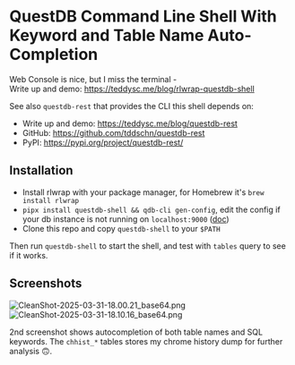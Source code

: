 # QuestDB Command Line Shell With Keyword and Table Name Auto-Completion

Web Console is nice, but I miss the terminal -   
Write up and demo: https://teddysc.me/blog/rlwrap-questdb-shell

See also `questdb-rest` that provides the CLI this shell depends on:
- Write up and demo: https://teddysc.me/blog/questdb-rest
- GitHub: https://github.com/tddschn/questdb-rest
- PyPI: https://pypi.org/project/questdb-rest/

## Installation

- Install rlwrap with your package manager, for Homebrew it's `brew install rlwrap`
- `pipx install questdb-shell && qdb-cli gen-config`, edit the config if your db instance is not running on `localhost:9000` ([doc](https://github.com/tddschn/questdb-rest))
- Clone this repo and copy `questdb-shell` to your `$PATH`

Then run `questdb-shell` to start the shell, and test with `tables` query to see if it works.

## Screenshots

![CleanShot-2025-03-31-18.00.21_base64.png](https://g.teddysc.me/tddschn/e5bb610d28e63f5f81ec2c5f70dbda3b/CleanShot-2025-03-31-18.00.21_base64.png?b)
![CleanShot-2025-03-31-18.10.16_base64.png](https://g.teddysc.me/tddschn/e5bb610d28e63f5f81ec2c5f70dbda3b/CleanShot-2025-03-31-18.10.16_base64.png?b)


2nd screenshot shows autocompletion of both table names and SQL keywords. The `chhist_*` tables stores my chrome history dump for further analysis 🙃.

